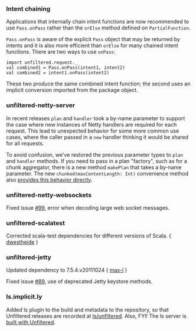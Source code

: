 ### Intent chaining

Applications that internally chain intent functions are now
recommended to use `Pass.onPass` rather than the `orElse` method
defined on `PartialFunction`.

`Pass.onPass` is aware of the explicit `Pass` object that may be
returned by intents and it is also more efficient than `orElse` for
many chained intent functions. There are two ways to use `onPass`:

    import unfiltered.request._
    val combined1 = Pass.onPass(intent1, intent2)
    val combined2 = intent1.onPass(intent2)

These two produce the same combined intent function; the second uses
an implicit conversion imported from the package object.

### unfiltered-netty-server

In recent releases `plan` and `handler` took a by-name parameter to
support the case where new instances of Netty handlers are required
for each request. This lead to unexpected behavior for some more
common use cases, where the caller passed in a `new` handler thinking
it would be shared for all requests.

To avoid confusion, we've restored the previous parameter types to
`plan` and `handler` methods. If you need to pass in a plan "factory",
such as for a chunk aggregator, there is a new method `makePlan` that
takes a by-name parameter. The new `chunked(maxContentLength: Int)`
convenience method also [provides this behavior directly][chunked].

[chunked]: https://github.com/unfiltered/unfiltered/blob/master/netty-server/src/main/scala/servers.scala#L50

### unfiltered-netty-websockets

Fixed issue [#99][i99], error when decoding large web socket messages.

[i99]: https://github.com/unfiltered/unfiltered/issues/99

### unfiltered-scalatest

Corrected scala-test dependencies for different versions of Scala. {
[dwestheide][dwestheide] }

[dwestheide]: https://github.com/unfiltered/unfiltered/issues/92

### unfiltered-jetty

Updated dependency to 7.5.4.v20111024 { [max-l](https://github.com/max-l/) }

Fixed issue [#89][89], use of deprecated Jetty keystore methods.

[89]: https://github.com/unfiltered/unfiltered/issues/89

### ls.implicit.ly

Added ls plugin to the build and metadata to the repository, so
that Unfiltered releases are recorded at [ls/unfiltered][ls]. Also,
FYI! The ls server is [built with Unfiltered][lsuf].

[ls]: http://ls.implicit.ly/unfiltered/unfiltered
[lsuf]: https://github.com/softprops/ls/tree/master/server/src/main/scala
